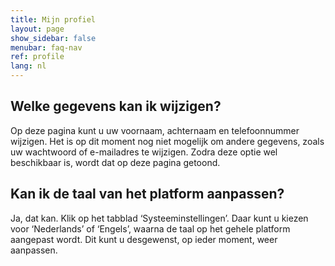 ```yaml
---
title: Mijn profiel
layout: page
show_sidebar: false
menubar: faq-nav
ref: profile
lang: nl
---
```


## Welke gegevens kan ik wijzigen?
Op deze pagina kunt u uw voornaam, achternaam en telefoonnummer wijzigen. Het is op dit moment nog niet mogelijk om andere gegevens, zoals uw wachtwoord of e-mailadres te wijzigen. Zodra deze optie wel beschikbaar is, wordt dat op deze pagina getoond.

## Kan ik de taal van het platform aanpassen?
Ja, dat kan. Klik op het tabblad ‘Systeeminstellingen’. Daar kunt u kiezen voor ‘Nederlands’ of ‘Engels’, waarna de taal op het gehele platform aangepast wordt. Dit kunt u desgewenst, op ieder moment, weer aanpassen.